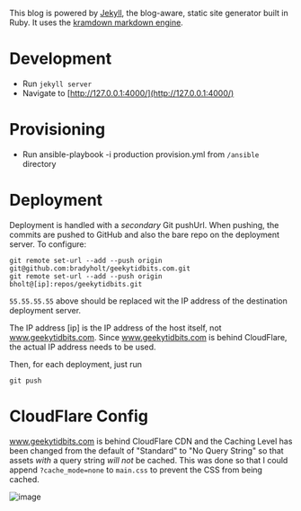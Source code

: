 
This blog is powered by [Jekyll](http://jekyllrb.com/), the blog-aware, static site generator built in Ruby.  It uses the [kramdown markdown engine](http://kramdown.gettalong.org/quickref.html).

# Development

- Run `jekyll server`
- Navigate to [http://127.0.0.1:4000/](http://127.0.0.1:4000/)

# Provisioning

- Run ansible-playbook -i production provision.yml from `/ansible` directory

# Deployment 

Deployment is handled with a _secondary_ Git pushUrl.  When pushing, the commits are pushed to GitHub and also the bare repo on the deployment server.  To configure:

```
git remote set-url --add --push origin git@github.com:bradyholt/geekytidbits.com.git
git remote set-url --add --push origin bholt@[ip]:repos/geekytidbits.git
```

`55.55.55.55` above should be replaced wit the IP address of the destination deployment server.

The IP address [ip] is the IP address of the host itself, not www.geekytidbits.com.  Since www.geekytidbits.com is behind CloudFlare, the actual IP address needs to be used.

Then, for each deployment, just run

```
git push
```

# CloudFlare Config 

www.geekytidbits.com is behind CloudFlare CDN and the Caching Level has been changed from the default of "Standard" to "No Query String" so that assets _with_ a query string _will not_ be cached.  This was done so that I could append `?cache_mode=none` to `main.css` to prevent the CSS from being cached. 

![image](https://cloud.githubusercontent.com/assets/759811/21596349/a954490a-d0ff-11e6-9233-2cc31db61b1b.png)
